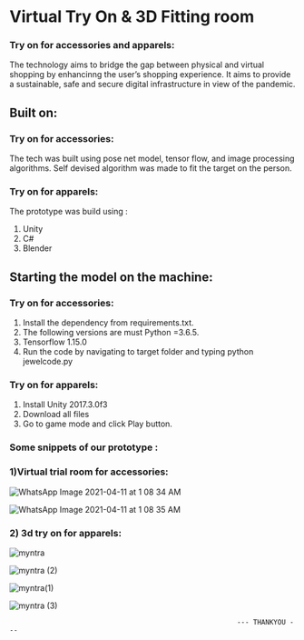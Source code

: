 # Virtual Try On & 3D Fitting room

### Try on for accessories and apparels: 
The technology aims to bridge the gap between physical and virtual shopping by enhancinng the user’s shopping experience. It aims to provide a sustainable, safe and secure digital infrastructure in view of the pandemic.


## Built on: 

### Try on for accessories: 
The tech was built using pose net model, tensor flow, and image processing algorithms. 
Self devised algorithm was made to fit the target on the person.

### Try on for apparels: 
The prototype was build using :
1) Unity
2) C#
3) Blender


## Starting the model on the machine: 

### Try on for accessories: 
1) Install the dependency from requirements.txt.      
2) The following versions are must Python =3.6.5.    
3) Tensorflow 1.15.0                            
4) Run the code by navigating to target folder and typing python jewelcode.py

### Try on for apparels:
1) Install Unity 2017.3.0f3
2) Download all files
3) Go to game mode and click Play button.

### Some snippets of our prototype :



### 1)Virtual trial room for accessories:


![WhatsApp Image 2021-04-11 at 1 08 34 AM](https://user-images.githubusercontent.com/68842515/114282706-1504ad80-9a63-11eb-9d36-07d24e226e3e.jpeg)

![WhatsApp Image 2021-04-11 at 1 08 35 AM](https://user-images.githubusercontent.com/68842515/114282705-12a25380-9a63-11eb-8a1e-ac7eae291ca4.jpeg)



### 2) 3d try on for apparels:


![myntra](https://user-images.githubusercontent.com/64356997/115979948-905b7880-a5a6-11eb-84fe-66006051800d.JPG)


![myntra (2)](https://user-images.githubusercontent.com/64356997/115980044-445d0380-a5a7-11eb-8e76-794c7f7212b2.JPG)

![myntra(1)](https://user-images.githubusercontent.com/64356997/115980045-4626c700-a5a7-11eb-9b5b-8341cddaf1fe.JPG)

![myntra (3)](https://user-images.githubusercontent.com/64356997/115980046-46bf5d80-a5a7-11eb-93c7-6e7f3e6d862f.JPG)
    
                                                            --- THANKYOU ---
